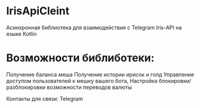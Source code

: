 # IrisApiCleint

Асинхронная библиотека для взаимодействия с Telegram Iris-API на языке Kotlin

# Возможности библиботеки:
  Получение баланса меша
  Получение истории ирисок и голд
  Управление доступом пользователей к мешку вашего бота,
  Настройка блокировки/разблокировки возможности переводов валюты

Контакты для связи:
Telegram
